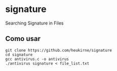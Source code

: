 # signature
Searching Signature in Files

## Como usar

```
git clone https://github.com/heukirne/signature
cd signature
gcc antivirus.c -o antivirus
./antivirus signature < file_list.txt
```

